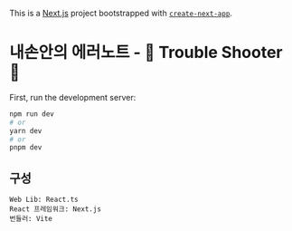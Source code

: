 This is a [Next.js](https://nextjs.org/) project bootstrapped with [`create-next-app`](https://github.com/vercel/next.js/tree/canary/packages/create-next-app).

# 내손안의 에러노트 - 🎯 Trouble Shooter 🎯

First, run the development server:

```bash
npm run dev
# or
yarn dev
# or
pnpm dev
```

## 구성
```
Web Lib: React.ts
React 프레임워크: Next.js
번들러: Vite
```

